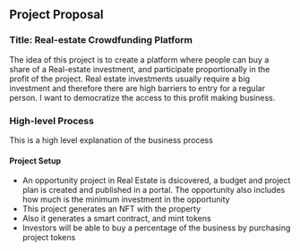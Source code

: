 <h2>Project Proposal</h2>

<h3>Title: Real-estate Crowdfunding Platform</h3>

The idea of this project is to create a platform where people can buy a share of a Real-estate investment, and participate proportionally in the profit of the project. 
Real estate investments usually require a big investment and therefore there are high barriers to entry for a regular person. I want to democratize the access to this profit
making business.

<h3>High-level Process</h3>
This is a high level explanation of the business process

<h4>Project Setup</h4>
<ul>
  <li> An opportunity project in Real Estate is dsicovered, a budget and project plan is created and published in a portal. The opportunity also includes how much is the minimum investment in the opportunity</li>
  <li> This project generates an NFT with the property</li>
  <li> Also it generates a smart contract, and mint tokens</li>
  <li> Investors will be able to buy a percentage of the business by purchasing project tokens</li> 
</ul>

